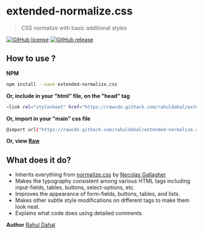 # extended-normalize.css

> CSS normalize with basic additional styles

[![GitHub license](https://img.shields.io/badge/license-MIT-green)](https://github.com/rahuldahal/extended-normalize.css/blob/master/LICENSE)
[![GitHub release](https://img.shields.io/badge/release-v1.0.4-blue)](https://www.npmjs.com/package/extended-normalize.css)

## How to use ?

**NPM**

```sh
npm install --save extended-normalize.css
```

**Or, include in your "html" file, on the "head" tag**

```sh
<link rel="stylesheet" href="https://rawcdn.githack.com/rahuldahal/extended-normalize.css/168e950da0257dc0c4a04d20d834d558636aba47/extended-normalize.min.css">
```

**Or, import in your "main" css file**

```sh
@import url("https://rawcdn.githack.com/rahuldahal/extended-normalize.css/168e950da0257dc0c4a04d20d834d558636aba47/extended-normalize.min.css");
```

**Or, view [Raw](https://rawcdn.githack.com/rahuldahal/extended-normalize.css/168e950da0257dc0c4a04d20d834d558636aba47/extended-normalize.min.css)**

## What does it do?

- Inherits everything from [normailze.css](http://necolas.github.io/normalize.css/) by [Necolas Gallagher](http://nicolasgallagher.com/)
- Makes the typography consistent among various HTML tags including input-fields, tables, buttons, select-options, etc.
- Improves the appearance of form-fields, buttons, tables, and lists.
- Makes other subtle style modifications on different tags to make them look neat.
- Explains what code does using detailed comments.

**Author**
[Rahul Dahal](http://rahudahal.com.np)
